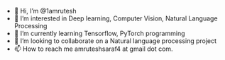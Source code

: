 - 👋 Hi, I’m @1amrutesh
- 👀 I’m interested in Deep learning, Computer Vision, Natural Language Processing
- 🌱 I’m currently learning Tensorflow, PyTorch programming
- 💞️ I’m looking to collaborate on a Natural language processing project
- 📫 How to reach me amruteshsaraf4 at gmail dot com.

<!---
1amrutesh/1amrutesh is a ✨ special ✨ repository because its `README.md` (this file) appears on your GitHub profile.
You can click the Preview link to take a look at your changes.
--->
